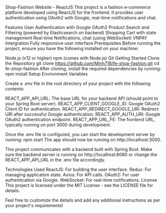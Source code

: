 Shop-Fashion Website - ReactJS
This project is a fashion e-commerce platform developed using ReactJS for the frontend. It provides user authentication using OAuth2 with Google, real-time notifications and chat.

Features
User Authentication with Google OAuth2
Product Search and Filtering (powered by Elasticsearch on backend)
Shopping Cart with state management
Real-time Notifications, chat (using WebSocket)
VNPAY Intergration
Fully responsive user interface
Prerequisites
Before running the project, ensure you have the following installed on your machine:

Node.js (v12 or higher)
npm (comes with Node.js)
Git
Getting Started
Clone the Repository
git clone https://github.com/Minh718/fe-shop-fashion.git
cd fe-shop-fashion
After cloning, install the required dependencies by running:
npm install
Setup Environment Variables

Create a .env file in the root directory of your project with the following contents:

REACT_APP_API_URL: The base URL for your backend API (should point to your Spring Boot server).
REACT_APP_CLIENT_GOOGLE_ID: Google OAuth2 Client ID for authentication.
REACT_APP_REDIRECT_GOOGLE_URI: Redirect URI after successful Google authentication.
REACT_APP_AUTH_URI: Google OAuth2 authentication endpoint.
REACT_APP_URL_FE: The frontend URL, typically running on port 3000 during development.

Once the .env file is configured, you can start the development server by running:
npm start
The app should now be running on http://localhost:3000.


This project communicates with a backend built with Spring Boot. Make sure the backend server is running on http://localhost:8080 or change the REACT_APP_API_URL in the .env file accordingly.

Technologies Used
ReactJS: For building the user interface.
Redux: For managing application state.
Axios: For API calls.
OAuth2: For user authentication via Google.
WebSocket: For real-time notifications.
License
This project is licensed under the MIT License - see the LICENSE file for details.

Feel free to customize the details and add any additional instructions as per your project's requirements!
